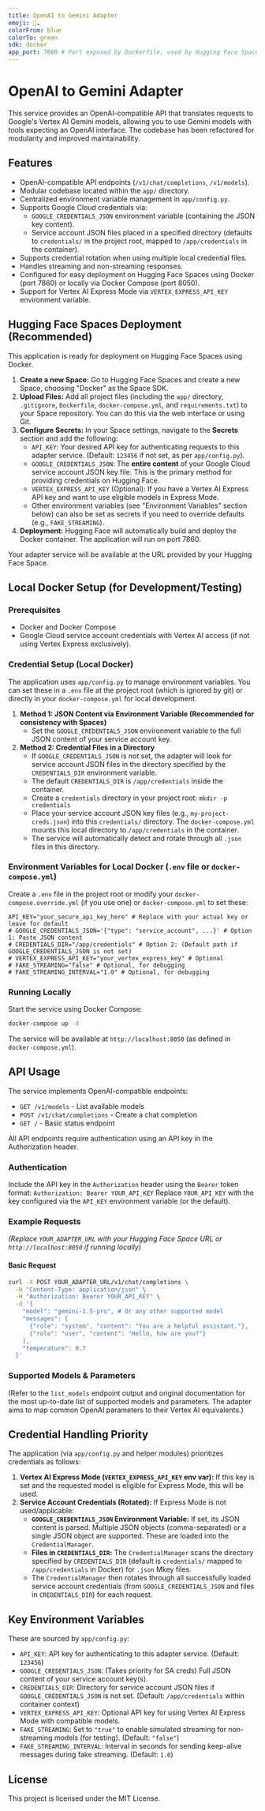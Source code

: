 ```yaml
---
title: OpenAI to Gemini Adapter
emoji: 🔄☁️
colorFrom: blue
colorTo: green
sdk: docker
app_port: 7860 # Port exposed by Dockerfile, used by Hugging Face Spaces
---
```


# OpenAI to Gemini Adapter

This service provides an OpenAI-compatible API that translates requests to Google's Vertex AI Gemini models, allowing you to use Gemini models with tools expecting an OpenAI interface. The codebase has been refactored for modularity and improved maintainability.

## Features

-   OpenAI-compatible API endpoints (`/v1/chat/completions`, `/v1/models`).
-   Modular codebase located within the `app/` directory.
-   Centralized environment variable management in `app/config.py`.
-   Supports Google Cloud credentials via:
    -   `GOOGLE_CREDENTIALS_JSON` environment variable (containing the JSON key content).
    -   Service account JSON files placed in a specified directory (defaults to `credentials/` in the project root, mapped to `/app/credentials` in the container).
-   Supports credential rotation when using multiple local credential files.
-   Handles streaming and non-streaming responses.
-   Configured for easy deployment on Hugging Face Spaces using Docker (port 7860) or locally via Docker Compose (port 8050).
-   Support for Vertex AI Express Mode via `VERTEX_EXPRESS_API_KEY` environment variable.

## Hugging Face Spaces Deployment (Recommended)

This application is ready for deployment on Hugging Face Spaces using Docker.

1.  **Create a new Space:** Go to Hugging Face Spaces and create a new Space, choosing "Docker" as the Space SDK.
2.  **Upload Files:** Add all project files (including the `app/` directory, `.gitignore`, `Dockerfile`, `docker-compose.yml`, and `requirements.txt`) to your Space repository. You can do this via the web interface or using Git.
3.  **Configure Secrets:** In your Space settings, navigate to the **Secrets** section and add the following:
    *   `API_KEY`: Your desired API key for authenticating requests to this adapter service. (Default: `123456` if not set, as per `app/config.py`).
    *   `GOOGLE_CREDENTIALS_JSON`: The **entire content** of your Google Cloud service account JSON key file. This is the primary method for providing credentials on Hugging Face.
    *   `VERTEX_EXPRESS_API_KEY` (Optional): If you have a Vertex AI Express API key and want to use eligible models in Express Mode.
    *   Other environment variables (see "Environment Variables" section below) can also be set as secrets if you need to override defaults (e.g., `FAKE_STREAMING`).
4.  **Deployment:** Hugging Face will automatically build and deploy the Docker container. The application will run on port 7860.

Your adapter service will be available at the URL provided by your Hugging Face Space.

## Local Docker Setup (for Development/Testing)

### Prerequisites

-   Docker and Docker Compose
-   Google Cloud service account credentials with Vertex AI access (if not using Vertex Express exclusively).

### Credential Setup (Local Docker)

The application uses `app/config.py` to manage environment variables. You can set these in a `.env` file at the project root (which is ignored by git) or directly in your `docker-compose.yml` for local development.

1.  **Method 1: JSON Content via Environment Variable (Recommended for consistency with Spaces)**
    *   Set the `GOOGLE_CREDENTIALS_JSON` environment variable to the full JSON content of your service account key.
2.  **Method 2: Credential Files in a Directory**
    *   If `GOOGLE_CREDENTIALS_JSON` is *not* set, the adapter will look for service account JSON files in the directory specified by the `CREDENTIALS_DIR` environment variable.
    *   The default `CREDENTIALS_DIR` is `/app/credentials` inside the container.
    *   Create a `credentials` directory in your project root: `mkdir -p credentials`
    *   Place your service account JSON key files (e.g., `my-project-creds.json`) into this `credentials/` directory. The `docker-compose.yml` mounts this local directory to `/app/credentials` in the container.
    *   The service will automatically detect and rotate through all `.json` files in this directory.

### Environment Variables for Local Docker (`.env` file or `docker-compose.yml`)

Create a `.env` file in the project root or modify your `docker-compose.override.yml` (if you use one) or `docker-compose.yml` to set these:

```env
API_KEY="your_secure_api_key_here" # Replace with your actual key or leave for default
# GOOGLE_CREDENTIALS_JSON='{"type": "service_account", ...}' # Option 1: Paste JSON content
# CREDENTIALS_DIR="/app/credentials" # Option 2: (Default path if GOOGLE_CREDENTIALS_JSON is not set)
# VERTEX_EXPRESS_API_KEY="your_vertex_express_key" # Optional
# FAKE_STREAMING="false" # Optional, for debugging
# FAKE_STREAMING_INTERVAL="1.0" # Optional, for debugging
```

### Running Locally

Start the service using Docker Compose:

```bash
docker-compose up -d
```
The service will be available at `http://localhost:8050` (as defined in `docker-compose.yml`).

## API Usage

The service implements OpenAI-compatible endpoints:

-   `GET /v1/models` - List available models
-   `POST /v1/chat/completions` - Create a chat completion
-   `GET /` - Basic status endpoint

All API endpoints require authentication using an API key in the Authorization header.

### Authentication

Include the API key in the `Authorization` header using the `Bearer` token format:
`Authorization: Bearer YOUR_API_KEY`
Replace `YOUR_API_KEY` with the key configured via the `API_KEY` environment variable (or the default).

### Example Requests

*(Replace `YOUR_ADAPTER_URL` with your Hugging Face Space URL or `http://localhost:8050` if running locally)*

#### Basic Request
```bash
curl -X POST YOUR_ADAPTER_URL/v1/chat/completions \
  -H "Content-Type: application/json" \
  -H "Authorization: Bearer YOUR_API_KEY" \
  -d '{
    "model": "gemini-1.5-pro", # Or any other supported model
    "messages": [
      {"role": "system", "content": "You are a helpful assistant."},
      {"role": "user", "content": "Hello, how are you?"}
    ],
    "temperature": 0.7
  }'
```

### Supported Models & Parameters
(Refer to the `list_models` endpoint output and original documentation for the most up-to-date list of supported models and parameters. The adapter aims to map common OpenAI parameters to their Vertex AI equivalents.)

## Credential Handling Priority

The application (via `app/config.py` and helper modules) prioritizes credentials as follows:

1.  **Vertex AI Express Mode (`VERTEX_EXPRESS_API_KEY` env var):** If this key is set and the requested model is eligible for Express Mode, this will be used.
2.  **Service Account Credentials (Rotated):** If Express Mode is not used/applicable:
    *   **`GOOGLE_CREDENTIALS_JSON` Environment Variable:** If set, its JSON content is parsed. Multiple JSON objects (comma-separated) or a single JSON object are supported. These are loaded into the `CredentialManager`.
    *   **Files in `CREDENTIALS_DIR`:** The `CredentialManager` scans the directory specified by `CREDENTIALS_DIR` (default is `credentials/` mapped to `/app/credentials` in Docker) for `.json` Mkey files.
    *   The `CredentialManager` then rotates through all successfully loaded service account credentials (from `GOOGLE_CREDENTIALS_JSON` and files in `CREDENTIALS_DIR`) for each request.

## Key Environment Variables

These are sourced by `app/config.py`:

-   `API_KEY`: API key for authenticating to this adapter service. (Default: `123456`)
-   `GOOGLE_CREDENTIALS_JSON`: (Takes priority for SA creds) Full JSON content of your service account key(s).
-   `CREDENTIALS_DIR`: Directory for service account JSON files if `GOOGLE_CREDENTIALS_JSON` is not set. (Default: `/app/credentials` within container context)
-   `VERTEX_EXPRESS_API_KEY`: Optional API key for using Vertex AI Express Mode with compatible models.
-   `FAKE_STREAMING`: Set to `"true"` to enable simulated streaming for non-streaming models (for testing). (Default: `"false"`)
-   `FAKE_STREAMING_INTERVAL`: Interval in seconds for sending keep-alive messages during fake streaming. (Default: `1.0`)

## License

This project is licensed under the MIT License.